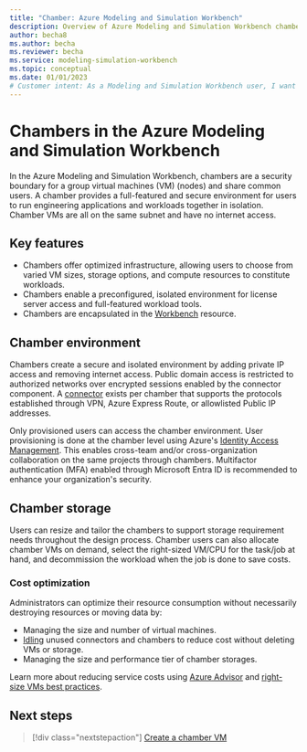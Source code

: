 ```yaml
---
title: "Chamber: Azure Modeling and Simulation Workbench"
description: Overview of Azure Modeling and Simulation Workbench chamber component.
author: becha8
ms.author: becha
ms.reviewer: becha
ms.service: modeling-simulation-workbench
ms.topic: conceptual
ms.date: 01/01/2023
# Customer intent: As a Modeling and Simulation Workbench user, I want to understand the chamber component.
---
```

# Chambers in the Azure Modeling and Simulation Workbench

In the Azure Modeling and Simulation Workbench, chambers are a security boundary for a group virtual machines (VM) (nodes) and share common users. A chamber provides a full-featured and secure environment for users to run engineering applications and workloads together in isolation. Chamber VMs are all on the same subnet and have no internet access.

## Key features

* Chambers offer optimized infrastructure, allowing users to choose from varied VM sizes, storage options, and compute resources to constitute workloads.
* Chambers enable a preconfigured, isolated environment for license server access and full-featured workload tools.
* Chambers are encapsulated in the [Workbench](./concept-workbench.md) resource.

## Chamber environment

Chambers create a secure and isolated environment by adding private IP access and removing internet access. Public domain access is restricted to authorized networks over encrypted sessions enabled by the connector component. A [connector](./concept-connector.md)  exists per chamber that supports the protocols established through VPN, Azure Express Route, or allowlisted Public IP addresses.

Only provisioned users can access the chamber environment. User provisioning is done at the chamber level using Azure's [Identity Access Management](/azure/role-based-access-control/role-assignments-portal). This enables cross-team and/or cross-organization collaboration on the same projects through chambers. Multifactor authentication (MFA) enabled through Microsoft Entra ID is recommended to enhance your organization's security.

## Chamber storage

Users can resize and tailor the chambers to support storage requirement needs throughout the design process. Chamber users can also allocate chamber VMs on demand, select the right-sized VM/CPU for the task/job at hand, and decommission the workload when the job is done to save costs.

### Cost optimization

Administrators can optimize their resource consumption without necessarily destroying resources or moving data by:

* Managing the size and number of virtual machines.
* [Idling](./how-to-guide) unused connectors and chambers to reduce cost without deleting VMs or storage.
* Managing the size and performance tier of chamber storages.

Learn more about reducing service costs using [Azure Advisor](/azure/advisor/advisor-cost-recommendations#optimize-spend-for-mariadb-mysql-and-postgresql-servers-by-right-sizing) and [right-size VMs best practices](/azure/cloud-adoption-framework/migrate/azure-best-practices/migrate-best-practices-costs#best-practice-right-size-vms).

## Next steps

> [!div class="nextstepaction"]
> [Create a chamber VM](./how-to-guide-chamber.md)
